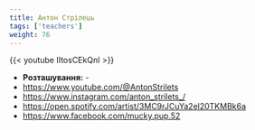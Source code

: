 ```yaml
---
title: Антон Стрілець
tags: ['teachers']
weight: 76
---
```

{{< youtube IItosCEkQnI >}}

- **Розташування:** -
- https://www.youtube.com/@AntonStrilets
- https://www.instagram.com/anton_strilets_/
- https://open.spotify.com/artist/3MC9rJCuYa2el20TKMBk6a
- https://www.facebook.com/mucky.pup.52

